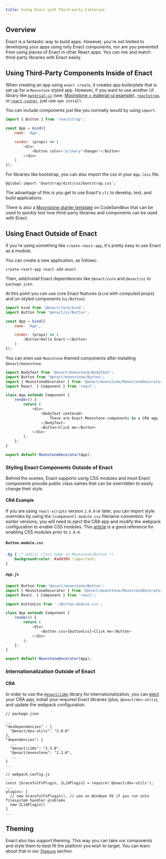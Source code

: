 ```yaml
---
title: Using Enact with Third-party Libraries
---
```


## Overview

Enact is a fantastic way to build apps. However, you're not limited to developing your apps using
only Enact components, nor are you prevented from using pieces of Enact in other React apps.  You
can mix and match third-party libraries with Enact easily.

## Using Third-Party Components Inside of Enact

When creating an app using `enact create`, it creates app boilerplate that is set up for a
`Moonstone` styled app. However, if you want to use another UI library like
[`material-ui`](https://material-ui.com/) (see: [Moonstone + material-ui example](https://codesandbox.io/s/l5my52r299)), [`reactstrap`](https://reactstrap.github.io/), or [`react-router`](https://reacttraining.com/react-router/), just use `npm install`.

You can include components just like you normally would by using `import`.

```JavaScript
import { Button } from 'reactstrap';

const App = kind({
	name: 'App',

	render: (props) => (
		<div>
			<Button color="primary">Danger!</Button>
		</div>
	)
});
```

For libraries like bootstrap, you can also import the css in your `App.less` file.

```less
@global-import 'bootstrap/dist/css/bootstrap.css';
```

The advantage of this is you get to use Enact's `cli` to develop, test, and build applications.

There is also a [Moonstone starter template](https://codesandbox.io/s/z2wnj3jznx) on CodeSandbox that can be used to quickly test
how third-party libraries and components can be used with Enact.

## Using Enact Outside of Enact
If you're using something like `create-react-app`, it's pretty easy to use Enact as a module.

You can create a new application, as follows:
```
create-react-app react-add-enact
```

Then, add/install Enact dependencies like `@enact/core` and `@enact/ui` to `package.json`.

At this point you can use core Enact features (`kind` with computed props) and un-styled
components (`ui/Button`).


```JavaScript
import kind from '@enact/core/kind';
import Button from '@enact/ui/Button';

const App = kind({
	name: 'App',

	render: (props) => (
		<Button>Hello Enact!</Button>
	)
});
```

You can even use `Moonstone` themed components after installing `@enact/moonstone`.

```javascript
import BodyText from '@enact/moonstone/BodyText';
import Button from '@enact/moonstone/Button';
import { MoonstoneDecorator } from '@enact/moonstone/MoonstoneDecorator';
import React, { Component } from 'react';

class App extends Component {
	render() {
		return (
			<div>
				<BodyText centered>
					These are Enact Moonstone components in a CRA app
				</BodyText>
				<Button>Click me</Button>
			</div>
		);
	};
}

export default MoonstoneDecorator(App);
```

### Styling Enact Components Outside of Enact

Behind the scenes, Enact supports using CSS modules and most Enact components provide public class
names that can be overridden to easily change their style.

#### CRA Example

If you are using `react-scripts` version `2.0.0` or later, you can import style overrides by using
the `[component].module.css` filename convention.  For earlier versions, you will need to eject
the CRA app and modify the webpack configuration to enable CSS modules.  This [article](https://medium.com/nulogy/how-to-use-css-modules-with-create-react-app-9e44bec2b5c2)
is a good reference for enabling CSS modules prior to `2.0.0`. 

##### `Button.module.css`
```css
.bg { /* public class name in Moonstone/Button */
    background-color: #a4939d !important;
}
```

##### `App.js`
```javascript
import Button from '@enact/moonstone/Button';
import { MoonstoneDecorator } from '@enact/moonstone/MoonstoneDecorator';
import React, { Component } from 'react';

import buttonCss from './Button.module.css';

class App extends Component {
	render() {
		return (
			<div>
				<Button css={buttonCss}>Click me</Button>
			</div>
		);
	};
}

export default MoonstoneDecorator(App);
```

### Internationalization Outside of Enact

#### CRA
In order to use the [`@enact/i18n`](../../developer-guide/i18n) library for internationalization, you can [eject](https://facebook.github.io/create-react-app/docs/available-scripts#npm-run-eject)
your CRA app, install your required Enact libraries (plus, `@enact/dev-utils`), and update the webpack configuration.

```
// package.json

...
"devDependencies" : {
  "@enact/dev-utils": "2.0.0"
},
"dependencies": {
  ...
  "@enact/i18n": "2.3.0",
  "@enact/moonstone": "2.3.0",
  ...
}
...

// webpack.config.js
...
const {GracefulFsPlugin, ILibPlugin} = require('@enact/dev-utils');
...
plugins: [
  // new GracefulFsPlugin(), // use on Windows OS if you run into filesystem handler problems
  new ILibPlugin()
]
...
```

## Theming

Enact also has support theming. This way you can take our components and style them to best fit
the platform you wish to target. You can learn about that in our
[`Theming`](../../developer-guide/theming/) section.
